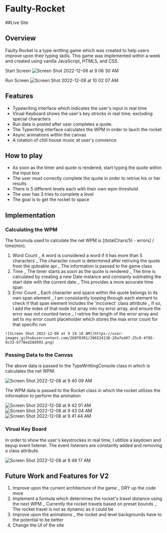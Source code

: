 # Faulty-Rocket

##Live Site

## Overview 
Faulty Rocket is a type writting game which was created to help users improve upon their typing skills. 
This game was implemented within a week and created using vanilla JavaScript, HTML5, and CSS. 

Start Screen
![Screen Shot 2022-12-08 at 9 06 30 AM](https://user-images.githubusercontent.com/26070301/206517436-f611f65b-dfe2-409d-83ef-24c589ac7cec.png)

Run Screen
![Screen Shot 2022-12-08 at 10 02 07 AM](https://user-images.githubusercontent.com/26070301/206530203-08de16a6-425a-456c-a7f6-28d5954d5879.png)


## Features
* Typewriting interface which indicates the user's input in real time
* Virual Keyboard shows the user's key strocks in real time; excluding special characters
* Run data is posted after user completes a quote.
* The Typwriting interface calculates the WPM in order to lauch the rocket
* Async animations within the canvas
* A rotation of chill house music at user's convience

## How to play
* As soon as the timer and quote is rendered, start typing the quote within the input box
* The user must correctly complete the quote in order to retrive his or her results
* There is 5 different levels each with their own wpm threshold
* The user has 3 tries to complete a level
* The goal is to get the rocket to space

## Implementation 

### Calculating the WPM 

The forumula used to calculate the net WPM is [(totalChars/5) - errors] / time(min). 
  1. Word Count
    _ A word is considered a word if it has more than 5 characters 
    _ The character count is determined after retriving the quote from the qutoable api
    _ The information is passed to the game class
  2. Time
    _ The timer starts as soon as the quote is rendered
    _ The time is calculated by creating a new Date instance and constanly subtrating the start date with the current date
    _ This provides a more accurate time span 
  3. Error Count 
    _ Each character and space within the quote belongs to its own span element
    _ I am consistantly looping through each element to check if that span element includes the 'inccorect' class attribute 
      _ If so, I add the index of that node list array into my error array, and ensure the error was not counted twice
    _ I retrive the length of the error array and set to my error count placeholder which stores the max error count for that specific run
    
    ![Screen Shot 2022-12-08 at 9 19 10 AM](https://user-images.githubusercontent.com/26070301/206524138-20a7ed47-25c0-4f85-8c33-8778ed20d993.png)
 
 ### Passing Data to the Canvas

The above data is passed to the TypeWrittingConsole class in which is calculates the net WPM. 

![Screen Shot 2022-12-08 at 9 40 09 AM](https://user-images.githubusercontent.com/26070301/206524626-72fb9618-26e8-43e0-b56b-348a9e945969.png)

The WPM data is passed to the Rocket class in which the rocket utilizes the information to perform the animation

![Screen Shot 2022-12-08 at 9 42 01 AM](https://user-images.githubusercontent.com/26070301/206524889-7d4a0d42-bc60-470f-930f-9b35dc0a8a00.png)
![Screen Shot 2022-12-08 at 9 43 04 AM](https://user-images.githubusercontent.com/26070301/206525091-66025d35-1053-4165-b93a-a2f8894cbba0.png)
![Screen Shot 2022-12-08 at 9 41 44 AM](https://user-images.githubusercontent.com/26070301/206525231-d05277af-bba5-4ab6-82b3-1c7a6104360b.png)


### Virual Key Board

In order to show the user's keystrockes in real time, I utitlize a keydown and keyup event listener. The event listeners are constantly added and removing a class attribute.

![Screen Shot 2022-12-08 at 9 48 17 AM](https://user-images.githubusercontent.com/26070301/206526161-a3ec0e74-8437-4e08-9f4c-6be542692c6a.png)

## Future Work and Features for V2
1. Improve upon the current architecture of the game
  _ DRY up the code more 
2. Implement a formula which determines the rocket's travel distance using the next WPM
  _ Currently the rocket travels based on preset bounds
  _ The rocket travel is not as dynamic as it could be
3. Improve upon the animations
  _ the rocket and level backgrounds have to the potential to be better
4. Change the UI of the site



